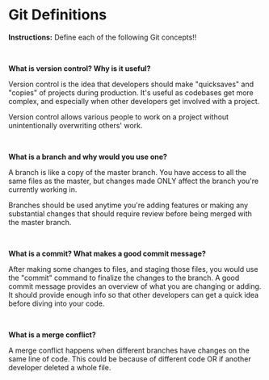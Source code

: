 # Git Definitions

**Instructions:** Define each of the following Git concepts!!

&nbsp;

**What is version control?  Why is it useful?**

Version control is the idea that developers should make "quicksaves" and "copies" of projects during production. It's useful as codebases get more complex, and especially when other developers get involved with a project.

Version control allows various people to work on a project without unintentionally overwriting others' work.

&nbsp;

**What is a branch and why would you use one?**

A branch is like a copy of the master branch. You have access to all the same files as the master, but changes made ONLY affect the branch you're currently working in.

Branches should be used anytime you're adding features or making any substantial changes that should require review before being merged with the master branch.

&nbsp;

**What is a commit? What makes a good commit message?**

After making some changes to files, and staging those files, you would use the "commit" command to finalize the changes to the branch. A good commit message provides an overview of what you are changing or adding. It should provide enough info so that other developers can get a quick idea before diving into your code.

&nbsp;

**What is a merge conflict?**

A merge conflict happens when different branches have changes on the same line of code. This could be because of different code OR if another developer deleted a whole file.
